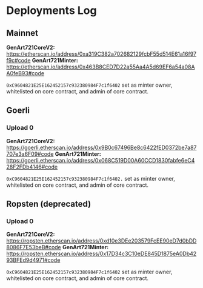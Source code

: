 # Deployments Log

## Mainnet

**GenArt721CoreV2:** https://etherscan.io/address/0xa319C382a702682129fcbF55d514E61a16f97f9c#code
**GenArt721Minter:** https://etherscan.io/address/0x463B8CED7D22a55Aa4A5d69EF6a54a08AA0feB93#code

`0xC9604821E25E162452157c932380984F7c1f6402` set as minter owner, whitelisted on core contract, and admin of core contract.


## Goerli

### Upload 0

**GenArt721CoreV2:** https://goerli.etherscan.io/address/0x9B0c67496Be8c6422fED0372be7a87707e3a6F09#code
**GenArt721Minter:** https://goerli.etherscan.io/address/0x068C519D00A60CCD1830fabfe6eC428F2FDb4146#code

`0xC9604821E25E162452157c932380984F7c1f6402.` set as minter owner, whitelisted on core contract, and admin of core contract.

## Ropsten (deprecated)

### Upload 0

**GenArt721CoreV2:** https://ropsten.etherscan.io/address/0xd10e3DEe203579FcEE90eD7d0bDD8086F7E53beB#code
**GenArt721Minter:** https://ropsten.etherscan.io/address/0x17D34c3C10eDE845D1875eA0Db4293BFEd9d4971#code

`0xC9604821E25E162452157c932380984F7c1f6402` set as minter owner, whitelisted on core contract, and admin of core contract.
